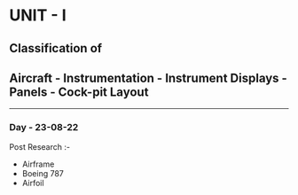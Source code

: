 # UNIT - I

## Classification of
## Aircraft - Instrumentation - Instrument Displays - Panels - Cock-pit Layout
<hr/>

### Day - 23-08-22


Post Research :-
- Airframe
- Boeing 787
- Airfoil